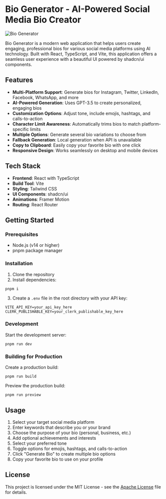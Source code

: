 # Bio Generator - AI-Powered Social Media Bio Creator

![Bio Generator](https://res.cloudinary.com/dk3pg4zly/image/upload/v1749285059/Screenshot_2025-06-07_140034_kzdfuk.png)

Bio Generator is a modern web application that helps users create engaging, professional bios for various social media platforms using AI technology. Built with React, TypeScript, and Vite, this application offers a seamless user experience with a beautiful UI powered by shadcn/ui components.

## Features

- **Multi-Platform Support**: Generate bios for Instagram, Twitter, LinkedIn, Facebook, WhatsApp, and more
- **AI-Powered Generation**: Uses GPT-3.5 to create personalized, engaging bios
- **Customization Options**: Adjust tone, include emojis, hashtags, and calls-to-action
- **Character Limit Awareness**: Automatically trims bios to match platform-specific limits
- **Multiple Options**: Generate several bio variations to choose from
- **Fallback Generation**: Local generation when API is unavailable
- **Copy to Clipboard**: Easily copy your favorite bio with one click
- **Responsive Design**: Works seamlessly on desktop and mobile devices

## Tech Stack

- **Frontend**: React with TypeScript
- **Build Tool**: Vite
- **Styling**: Tailwind CSS
- **UI Components**: shadcn/ui
- **Animations**: Framer Motion
- **Routing**: React Router

## Getting Started

### Prerequisites

- Node.js (v14 or higher)
- pnpm package manager

### Installation

1. Clone the repository
2. Install dependencies:

```shell
pnpm i
```

3. Create a `.env` file in the root directory with your API key:

```
VITE_API_KEY=your_api_key_here
CLERK_PUBLISHABLE_KEY=your_clerk_publishable_key_here
```

### Development

Start the development server:

```shell
pnpm run dev
```

### Building for Production

Create a production build:

```shell
pnpm run build
```

Preview the production build:

```shell
pnpm run preview
```

## Usage

1. Select your target social media platform
2. Enter keywords that describe you or your brand
3. Choose the purpose of your bio (personal, business, etc.)
4. Add optional achievements and interests
5. Select your preferred tone
6. Toggle options for emojis, hashtags, and calls-to-action
7. Click "Generate Bio" to create multiple bio options
8. Copy your favorite bio to use on your profile

## License

This project is licensed under the MIT License - see the [Apache License](LICENSE) file for details.
